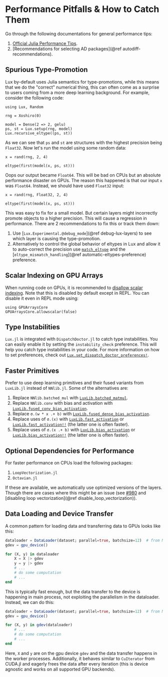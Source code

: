 # Performance Pitfalls & How to Catch Them

Go through the following documentations for general performance tips:

1. [Official Julia Performance Tips](https://docs.julialang.org/en/v1/manual/performance-tips/).
2. [Recommendations for selecting AD packages](@ref autodiff-recommendations).

## Spurious Type-Promotion

Lux by-default uses Julia semantics for type-promotions, while this means that we do the
"correct" numerical thing, this can often come as a surprise to users coming from a more
deep learning background. For example, consider the following code:

```@example spurious-type-promotion
using Lux, Random

rng = Xoshiro(0)

model = Dense(2 => 2, gelu)
ps, st = Lux.setup(rng, model)
Lux.recursive_eltype((ps, st))
```

As we can see that `ps` and `st` are structures with the highest precision being `Float32`.
Now let's run the model using some random data:

```@example spurious-type-promotion
x = rand(rng, 2, 4)

eltype(first(model(x, ps, st)))
```

Oops our output became `Float64`. This will be bad on CPUs but an absolute performance
disaster on GPUs. The reason this happened is that our input `x` was `Float64`. Instead,
we should have used `Float32` input:

```@example spurious-type-promotion
x = rand(rng, Float32, 2, 4)

eltype(first(model(x, ps, st)))
```

This was easy to fix for a small model. But certain layers might incorrectly promote
objects to a higher precision. This will cause a regression in performance. There are 2
recommendations to fix this or track them down:

1. Use [`Lux.Experimental.@debug_mode`](@ref debug-lux-layers) to see which layer is causing
   the type-promotion.
2. Alternatively to control the global behavior of eltypes in Lux and allow it to
   auto-correct the precision use [`match_eltype`](@ref) and the
   [`eltype_mismatch_handling`](@ref automatic-eltypes-preference) preference.

## Scalar Indexing on GPU Arrays

When running code on GPUs, it is recommended to
[disallow scalar indexing](https://cuda.juliagpu.org/stable/usage/workflow/#UsageWorkflowScalar).
Note that this is disabled by default except in REPL. You can disable it even in REPL mode
using:

```@example perf-pitfalls-scalar-indexing
using GPUArraysCore
GPUArraysCore.allowscalar(false)
```

## Type Instabilities

`Lux.jl` is integrated with `DispatchDoctor.jl` to catch type instabilities. You can easily
enable it by setting the `instability_check` preference. This will help you catch type
instabilities in your code. For more information on how to set preferences, check out
[`Lux.set_dispatch_doctor_preferences!`](@ref).

## Faster Primitives

Prefer to use deep learning primitives and their fused variants from `LuxLib.jl` instead of
`NNlib.jl`. Some of the alternatives are:

1. Replace `NNlib.batched_mul` with [`LuxLib.batched_matmul`](@ref).
2. Replace `NNlib.conv` with bias and activation with
   [`LuxLib.fused_conv_bias_activation`](@ref).
3. Replace `σ.(w * x .+ b)` with [`LuxLib.fused_dense_bias_activation`](@ref).
4. Replace uses of `σ.(x)` with [`LuxLib.fast_activation`](@ref) or
   [`LuxLib.fast_activation!!`](@ref) (the latter one is often faster).
5. Replace uses of `σ.(x .+ b)` with [`LuxLib.bias_activation`](@ref) or
   [`LuxLib.bias_activation!!`](@ref) (the latter one is often faster).

## Optional Dependencies for Performance

For faster performance on CPUs load the following packages:

1. `LoopVectorization.jl`
2. `Octavian.jl`

If these are available, we automatically use optimized versions of the layers. Though there
are cases where this might be an issue (see
[#980](https://github.com/LuxDL/Lux.jl/issues/980) and
[disabling loop vectorization](@ref disable_loop_vectorization)).

## Data Loading and Device Transfer

A common pattern for loading data and transferring data to GPUs looks like this:

```julia
dataloader = DataLoader(dataset; parallel=true, batchsize=12)  # from MLUtils.jl
gdev = gpu_device()

for (X, y) in dataloader
    X = X |> gdev
    y = y |> gdev
    # ...
    # do some computation
    # ...
end
```

This is typically fast enough, but the data transfer to the device is happening in main
process, not exploiting the parallelism in the dataloader. Instead, we can do this:

```julia
dataloader = DataLoader(dataset; parallel=true, batchsize=12)  # from MLUtils.jl
gdev = gpu_device()

for (X, y) in gdev(dataloader)
    # ...
    # do some computation
    # ...
end
```

Here, `X` and `y` are on the gpu device `gdev` and the data transfer happens in the
worker processes. Additionally, it behaves similar to `CuIterator` from CUDA.jl and eagerly
frees the data after every iteration (this is device agnostic and works on all supported GPU
backends).

